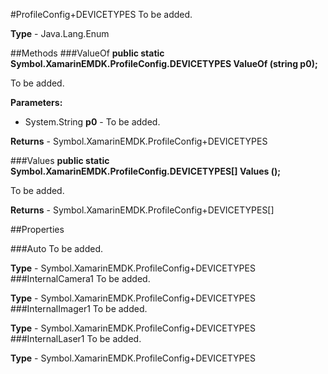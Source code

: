 #ProfileConfig+DEVICETYPES
To be added.

**Type** - Java.Lang.Enum

##Methods
###ValueOf
**public static Symbol.XamarinEMDK.ProfileConfig.DEVICETYPES ValueOf (string p0);**

To be added.

**Parameters:** 

* System.String **p0** - To be added.

**Returns** - Symbol.XamarinEMDK.ProfileConfig+DEVICETYPES

###Values
**public static Symbol.XamarinEMDK.ProfileConfig.DEVICETYPES[] Values ();**

To be added.


**Returns** - Symbol.XamarinEMDK.ProfileConfig+DEVICETYPES[]

##Properties

###Auto
To be added.

**Type** - Symbol.XamarinEMDK.ProfileConfig+DEVICETYPES
###InternalCamera1
To be added.

**Type** - Symbol.XamarinEMDK.ProfileConfig+DEVICETYPES
###InternalImager1
To be added.

**Type** - Symbol.XamarinEMDK.ProfileConfig+DEVICETYPES
###InternalLaser1
To be added.

**Type** - Symbol.XamarinEMDK.ProfileConfig+DEVICETYPES


